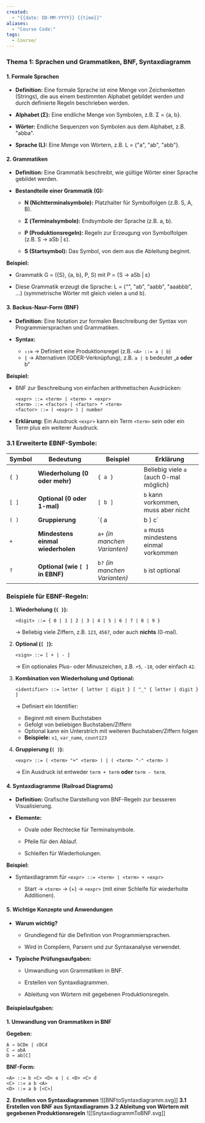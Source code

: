 ```yaml
---
created:
  - "{{date: DD-MM-YYYY}} {{time}}"
aliases:
  - "Course Code:"
tags:
  - Course/
---
```

### **Thema 1: Sprachen und Grammatiken, BNF, Syntaxdiagramm**

#### **1. Formale Sprachen**

- **Definition:** Eine formale Sprache ist eine Menge von Zeichenketten (Strings), die aus einem bestimmten Alphabet gebildet werden und durch definierte Regeln beschrieben werden.
    
- **Alphabet (Σ):** Eine endliche Menge von Symbolen, z.B. Σ = {a, b}.
    
- **Wörter:** Endliche Sequenzen von Symbolen aus dem Alphabet, z.B. "abba".
    
- **Sprache (L):** Eine Menge von Wörtern, z.B. L = {"a", "ab", "abb"}.
    

#### **2. Grammatiken**

- **Definition:** Eine Grammatik beschreibt, wie gültige Wörter einer Sprache gebildet werden.
    
- **Bestandteile einer Grammatik (G):**
    
    - **N (Nichtterminalsymbole):** Platzhalter für Symbolfolgen (z.B. S, A, B).
        
    - **Σ (Terminalsymbole):** Endsymbole der Sprache (z.B. a, b).
        
    - **P (Produktionsregeln):** Regeln zur Erzeugung von Symbolfolgen (z.B. S → aSb | ε).
        
    - **S (Startsymbol):** Das Symbol, von dem aus die Ableitung beginnt.
        

**Beispiel:**

- Grammatik G = ({S}, {a, b}, P, S) mit P = {S → aSb | ε}
    
- Diese Grammatik erzeugt die Sprache: L = {"", "ab", "aabb", "aaabbb", ...} (symmetrische Wörter mit gleich vielen a und b).
    

#### **3. Backus-Naur-Form (BNF)**

- **Definition:** Eine Notation zur formalen Beschreibung der Syntax von Programmiersprachen und Grammatiken.
    
- **Syntax:**  
	- **`::=`** → Definiert eine Produktionsregel (z.B. `<A> ::= a | b`)
	- **`|`** → Alternativen (ODER-Verknüpfung), z.B. `a | b` bedeutet „a **oder** b“

**Beispiel:**

- BNF zur Beschreibung von einfachen arithmetischen Ausdrücken:
    
    ```
    <expr> ::= <term> | <term> + <expr>
    <term> ::= <factor> | <factor> * <term>
    <factor> ::= ( <expr> ) | number
    ```
    
- **Erklärung:** Ein Ausdruck `<expr>` kann ein Term `<term>` sein oder ein Term plus ein weiterer Ausdruck.
    
### **3.1 Erweiterte EBNF-Symbole:**

| **Symbol** | **Bedeutung**                     | **Beispiel**                  | **Erklärung**                           |
| ---------- | --------------------------------- | ----------------------------- | --------------------------------------- |
| `{ }`      | **Wiederholung (0 oder mehr)**    | `{ a }`                       | Beliebig viele `a` (auch 0-mal möglich) |
| `[ ]`      | **Optional (0 oder 1-mal)**       | `[ b ]`                       | `b` kann vorkommen, muss aber nicht     |
| `( )`      | **Gruppierung**                   | `( a                          | b ) c`                                  |
| `+`        | **Mindestens einmal wiederholen** | `a+` _(in manchen Varianten)_ | `a` muss mindestens einmal vorkommen    |
| `?`        | **Optional (wie `[ ]` in EBNF)**  | `b?` _(in manchen Varianten)_ | `b` ist optional                        |

### **Beispiele für EBNF-Regeln:**

1. **Wiederholung (`{ }`):**
    
    `<digit> ::= { 0 | 1 | 2 | 3 | 4 | 5 | 6 | 7 | 8 | 9 }`
    
    → Beliebig viele Ziffern, z.B. `123`, `4567`, oder auch **nichts** (0-mal).
    
2. **Optional (`[ ]`):**
    
    `<sign> ::= [ + | - ]`
    
    → Ein optionales Plus- oder Minuszeichen, z.B. `+5`, `-10`, oder einfach `42`.
    
3. **Kombination von Wiederholung und Optional:**
    
    `<identifier> ::= letter { letter | digit } [ "_" { letter | digit } ]`
    
    → Definiert ein Identifier:
    
    - Beginnt mit einem Buchstaben
    - Gefolgt von beliebigen Buchstaben/Ziffern
    - Optional kann ein Unterstrich mit weiteren Buchstaben/Ziffern folgen
    - **Beispiele:** `x1`, `var_name`, `count123`
4. **Gruppierung (`( )`):**
    
    `<expr> ::= ( <term> "+" <term> ) | ( <term> "-" <term> )`
    
    → Ein Ausdruck ist entweder `term + term` **oder** `term - term`.
#### **4. Syntaxdiagramme (Railroad Diagrams)**

- **Definition:** Grafische Darstellung von BNF-Regeln zur besseren Visualisierung.
    
- **Elemente:**
    
    - Ovale oder Rechtecke für Terminalsymbole.
        
    - Pfeile für den Ablauf.
        
    - Schleifen für Wiederholungen.
        

**Beispiel:**

- Syntaxdiagramm für `<expr> ::= <term> | <term> + <expr>`
    
    - Start → `<term>` → (+) → `<expr>` (mit einer Schleife für wiederholte Additionen).
        

#### **5. Wichtige Konzepte und Anwendungen**

- **Warum wichtig?**
    
    - Grundlegend für die Definition von Programmiersprachen.
        
    - Wird in Compilern, Parsern und zur Syntaxanalyse verwendet.
        
- **Typische Prüfungsaufgaben:**
    
    - Umwandlung von Grammatiken in BNF.
        
    - Erstellen von Syntaxdiagrammen.
        
    - Ableitung von Wörtern mit gegebenen Produktionsregeln.
#### **Beispielaufgaben:**
        
**1. Umwandlung von Grammatiken in BNF**

**Gegeben:**

```
A → bCDe | cDCd
C → abA
D → ab[C]
```

**BNF-Form:**

```
<A> ::= b <C> <D> e | c <D> <C> d
<C> ::= a b <A>
<D> ::= a b [<C>]
```

**2. Erstellen von Syntaxdiagrammen**
![[BNFtoSyntaxdiagramm.svg]]
**3.1 Erstellen von BNF aus Syntaxdiagramm**
**3.2 Ableitung von Wörtern mit gegebenen Produktionsregeln**
![[SnytaxdiagrammToBNF.svg]]